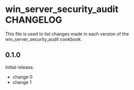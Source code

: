 # win_server_security_audit CHANGELOG

This file is used to list changes made in each version of the win_server_security_audit cookbook.

## 0.1.0

Initial release.

- change 0
- change 1
